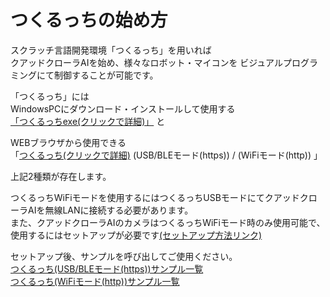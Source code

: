 # つくるっちの始め方

スクラッチ言語開発環境「つくるっち」を用いれば  
クアッドクローラAIを始め、様々なロボット・マイコンを
ビジュアルプログラミングにて制御することが可能です。

「つくるっち」には  
WindowsPCにダウンロード・インストールして使用する  
[「つくるっちexe(クリックで詳細)」](http://sohta02.web.fc2.com/familyday_exe.html)
と  

WEBブラウザから使用できる  
「[つくるっち(クリックで詳細)](http://sohta02.web.fc2.com/familyday_about.html) (USB/BLEモード(https)) / (WiFiモード(http))  」

上記2種類が存在します。  

つくるっちWiFiモードを使用するにはつくるっちUSBモードにてクアッドクローラAIを無線LANに接続する必要があります。  
また、クアッドクローラAIのカメラはつくるっちWiFiモード時のみ使用可能で、使用するにはセットアップが必要です[(セットアップ方法リンク)](http://sohta02.web.fc2.com/familyday_app3.html#setup_esp32)

セットアップ後、サンプルを呼び出してご使用ください。  
[つくるっち(USB/BLEモード(https))サンプル一覧](https://sohta02.sakura.ne.jp/tukurutch/list.html)  
[つくるっち(WiFiモード(http))サンプル一覧](http://sohta02.sakura.ne.jp/tukurutch/list.html)
